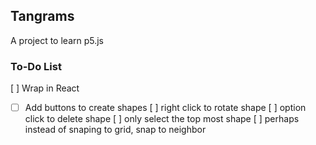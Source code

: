 ## Tangrams
A project to learn p5.js

### To-Do List
[ ] Wrap in React
- [ ] Add buttons to create shapes
[ ] right click to rotate shape
[ ] option click to delete shape
[ ] only select the top most shape
[ ] perhaps instead of snaping to grid, snap to neighbor